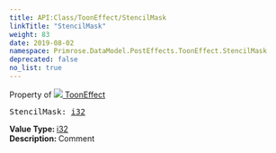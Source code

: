 ```yaml
---
title: API:Class/ToonEffect/StencilMask
linkTitle: "StencilMask"
weight: 83
date: 2019-08-02
namespace: Primrose.DataModel.PostEffects.ToonEffect.StencilMask
deprecated: false
no_list: true
---
```

Property of <a href="/docs/api-reference/Class/ToonEffect"><img src="/icons/silk/posteffect.png"/>&nbsp;ToonEffect</a>
<pre class="method-declaration">
StencilMask: <a class="type" href="/docs/api-reference/System/Primitives#int32">i32</a></pre>
<b>Value Type: </b>
<a class="type" href="/docs/api-reference/System/Primitives#int32">i32</a>
<br/>
<b>Description: </b>
Comment

